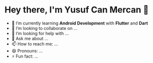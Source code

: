 <h1> Hey there, I'm Yusuf Can Mercan 👋 </h1>

- 🌱 I’m currently learning **Android Development** with **Flutter** and **Dart**
- 👯 I’m looking to collaborate on ...
- 🤔 I’m looking for help with ...
- 💬 Ask me about ...
- 📫 How to reach me: ...
- 😄 Pronouns: ...
- ⚡ Fun fact: ...

